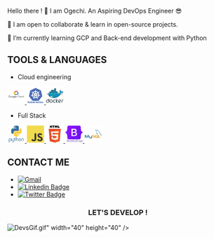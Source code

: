 <p align="left">Hello there ! 👋 I am Ogechi. An Aspiring DevOps Engineer 😎</p>
<p align="left">🔭 I am open to collaborate & learn in open-source projects.</p>
<p align="left">🌱 I’m currently learning GCP and Back-end development with Python

## TOOLS & LANGUAGES

- Cloud engineering
<!--Google Cloud Icon-->
<a href="https://www.cloud.google.com" target="_blank">
  <img src="https://raw.githubusercontent.com/devicons/devicon/1119b9f84c0290e0f0b38982099a2bd027a48bf1/icons/googlecloud/googlecloud-original-wordmark.svg" height="40" width="40"> 
</a>

<!--Kubernetes Icon-->
<a href="https://www.kubernetes.io" target="_blank">
  <img src="https://raw.githubusercontent.com/devicons/devicon/1119b9f84c0290e0f0b38982099a2bd027a48bf1/icons/kubernetes/kubernetes-plain-wordmark.svg" height="40" width="40"> 
</a>

<!--Docker Icon-->
<a href="https://www.docker.com" target="_blank">
  <img src="https://raw.githubusercontent.com/devicons/devicon/1119b9f84c0290e0f0b38982099a2bd027a48bf1/icons/docker/docker-original-wordmark.svg" height="40" width="40"> 
</a>

  
 - Full Stack
<!--Python Icon-->
<a href="https://www.python.org" target="_blank">
  <img src="https://raw.githubusercontent.com/devicons/devicon/1119b9f84c0290e0f0b38982099a2bd027a48bf1/icons/python/python-original-wordmark.svg" height="40" width="40"> 
</a>

<!--JavaScript Icon--> 
<a href="https://www.javascript.com/" target="_blank"> 
    <img src="https://raw.githubusercontent.com/devicons/devicon/1119b9f84c0290e0f0b38982099a2bd027a48bf1/icons/javascript/javascript-original.svg" height="40" width="40"> 
</a>

<!--HTML Icon-->
<a href="https://www.html.com" target="_blank"> 
 <img src="https://raw.githubusercontent.com/devicons/devicon/1119b9f84c0290e0f0b38982099a2bd027a48bf1/icons/html5/html5-original-wordmark.svg" height="40" width="40"> 
</a>

<!--Bootstrap Icon-->
<a href="https://www.getbootstrap.com" target="_blank"> 
 <img src="https://raw.githubusercontent.com/devicons/devicon/1119b9f84c0290e0f0b38982099a2bd027a48bf1/icons/bootstrap/bootstrap-original-wordmark.svg" height="40" width="40"> 
</a>

<!--MySQL Icon-->
<a href= "https://www.mysql.com" target="_blank"> 
 <img src="https://raw.githubusercontent.com/devicons/devicon/1119b9f84c0290e0f0b38982099a2bd027a48bf1/icons/mysql/mysql-original-wordmark.svg" height="40" width="40"> 
</a>
<!--Github Icon
<a href= "https://www.github.com" target="_blank"> 
 <img src="https://raw.githubusercontent.com/devicons/devicon/1119b9f84c0290e0f0b38982099a2bd027a48bf1/icons/github/github-original-wordmark.svg" height="40" width="40">
</a>-->

## CONTACT ME
  - [![Gmail](https://img.shields.io/badge/Gmail-D14836?style=for-the-badge&logo=gmail&logoColor=white)](mailto:ogechiosiemo@gmail.com)
  - [![Linkedin Badge](https://img.shields.io/badge/-LinkedIn-0e76a8?style=flat-square&logo=Linkedin&logoColor=white)](https://linkedin.com/in/isaac-ogechi-4ba7a6160)
  - [![Twitter Badge](https://img.shields.io/badge/-Twitter-00acee?style=flat-square&logo=Twitter&logoColor=white)](https://twitter.com/_ogechi_)
  
  
  
<h3 align="center">LET'S DEVELOP !</h3>
<img src="https://<img src="/Dev-Ogechi/Dev-Ogechi/blob/main/DevsGif.gif?raw=true" alt="DevsGif.gif">" width="40" height="40" />

<!---
Dev-Ogechi/Dev-Ogechi is a ✨ special ✨ repository because its `README.md` (this file) appears on your GitHub profile.
You can click the Preview link to take a look at your changes.
--->

